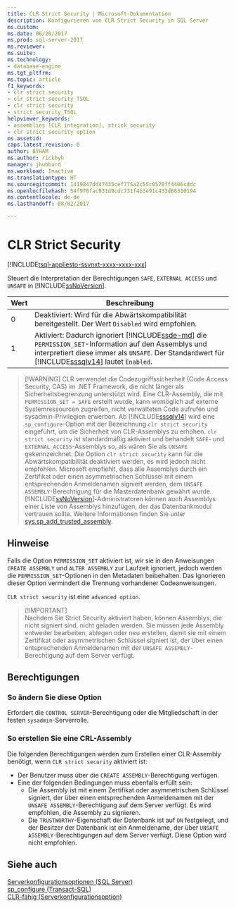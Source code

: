 ```yaml
---
title: CLR Strict Security | Microsoft-Dokumentation
description: Konfigurieren von CLR Strict Security in SQL Server
ms.custom: 
ms.date: 06/20/2017
ms.prod: sql-server-2017
ms.reviewer: 
ms.suite: 
ms.technology:
- database-engine
ms.tgt_pltfrm: 
ms.topic: article
f1_keywords:
- clr strict security
- clr_strict_security_TSQL
- clr strict security
- strict_security_TSQL
helpviewer_keywords:
- assemblies [CLR integration], strick security
- clr strict security option
ms.assetid: 
caps.latest.revision: 0
author: BYHAM
ms.author: rickbyh
manager: jhubbard
ms.workload: Inactive
ms.translationtype: HT
ms.sourcegitcommit: 1419847dd47435cef775a2c55c0578ff4406cddc
ms.openlocfilehash: 54f976fac931d9cdc731f4b3e91c433d66310194
ms.contentlocale: de-de
ms.lasthandoff: 08/02/2017

---
```

# <a name="clr-strict-security"></a>CLR Strict Security   
[!INCLUDE[tsql-appliesto-ssvnxt-xxxx-xxxx-xxx](../../includes/tsql-appliesto-ssvnxt-xxxx-xxxx-xxx.md)]   

Steuert die Interpretation der Berechtigungen `SAFE`, `EXTERNAL ACCESS` und `UNSAFE` in [!INCLUDE[ssNoVersion](../../includes/ssnoversion-md.md)].   

|Wert |Beschreibung | 
|----- |----- | 
|0 |Deaktiviert: Wird für die Abwärtskompatibilität bereitgestellt. Der Wert `Disabled` wird empfohlen. | 
|1 |Aktiviert: Dadurch ignoriert [!INCLUDE[ssde-md](../../includes/ssde-md.md)] die `PERMISSION_SET`-Information auf den Assemblys und interpretiert diese immer als `UNSAFE`.  Der Standardwert für [!INCLUDE[sssqlv14](../../includes/sssqlv14-md.md)] lautet `Enabled`. | 

>  [!WARNING]
>  CLR verwendet die Codezugriffssicherheit (Code Access Security, CAS) im .NET Framework, die nicht länger als Sicherheitsbegrenzung unterstützt wird. Eine CLR-Assembly, die mit `PERMISSION_SET = SAFE` erstellt wurde, kann womöglich auf externe Systemressourcen zugreifen, nicht verwalteten Code aufrufen und sysadmin-Privilegien erwerben. Ab [!INCLUDE[sssqlv14](../../includes/sssqlv14-md.md)] wird eine `sp_configure`-Option mit der Bezeichnung `clr strict security` eingeführt, um die Sicherheit von CLR-Assemblys zu erhöhen. `clr strict security` ist standardmäßig aktiviert und behandelt `SAFE`- und `EXTERNAL_ACCESS`-Assemblys so, als wären Sie als `UNSAFE` gekennzeichnet. Die Option `clr strict security` kann für die Abwärtskompatibilität deaktiviert werden, es wird jedoch nicht empfohlen. Microsoft empfiehlt, dass alle Assemblys durch ein Zertifikat oder einen asymmetrischen Schlüssel mit einem entsprechenden Anmeldenamen signiert werden, dem `UNSAFE ASSEMBLY`-Berechtigung für die Masterdatenbank gewährt wurde. [!INCLUDE[ssNoVersion](../../includes/ssnoversion-md.md)]-Administratoren können auch Assemblys einer Liste von Assemblys hinzufügen, der das Datenbankmodul vertrauen sollte. Weitere Informationen finden Sie unter [sys.sp_add_trusted_assembly](../../relational-databases/system-stored-procedures/sys-sp-add-trusted-assembly-transact-sql.md).

## <a name="remarks"></a>Hinweise   

Falls die Option `PERMISSION_SET` aktiviert ist, wir sie in den Anweisungen `CREATE ASSEMBLY` und `ALTER ASSEMBLY` zur Laufzeit ignoriert, jedoch werden die `PERMISSION_SET`-Optionen in den Metadaten beibehalten. Das Ignorieren dieser Option vermindert die Trennung vorhandener Codeanweisungen.

`CLR strict security` ist eine `advanced option`.  

>  [!IMPORTANT]  
>  Nachdem Sie Strict Security aktiviert haben, können Assemblys, die nicht signiert sind, nicht geladen werden. Sie müssen jede Assembly entweder bearbeiten, ablegen oder neu erstellen, damit sie mit einem Zertifikat oder asymmetrischen Schlüssel signiert ist, der über einen entsprechenden Anmeldenamen mit der `UNSAFE ASSEMBLY`-Berechtigung auf dem Server verfügt.

## <a name="permissions"></a>Berechtigungen 

### <a name="to-change-this-option"></a>So ändern Sie diese Option  
Erfordert die `CONTROL SERVER`-Berechtigung oder die Mitgliedschaft in der festen `sysadmin`-Serverrolle.

### <a name="to-create-an-clr-assembly"></a>So erstellen Sie eine CRL-Assembly   
Die folgenden Berechtigungen werden zum Erstellen einer CLR-Assembly benötigt, wenn `CLR strict security` aktiviert ist:

- Der Benutzer muss über die `CREATE ASSEMBLY`-Berechtigung verfügen.  
- Eine der folgenden Bedingungen muss ebenfalls erfüllt sein:  
  - Die Assembly ist mit einem Zertifikat oder asymmetrischen Schlüssel signiert, der über einen entsprechenden Anmeldenamen mit der `UNSAFE ASSEMBLY`-Berechtigung auf dem Server verfügt. Es wird empfohlen, die Assembly zu signieren.  
  - Die `TRUSTWORTHY`-Eigenschaft der Datenbank ist auf `ON` festgelegt, und der Besitzer der Datenbank ist ein Anmeldename, der über `UNSAFE ASSEMBLY`-Berechtigungen auf dem Server verfügt. Diese Option wird nicht empfohlen.  

  
## <a name="see-also"></a>Siehe auch  
  
 [Serverkonfigurationsoptionen &#40;SQL Server&#41;](../../database-engine/configure-windows/server-configuration-options-sql-server.md)   
 [sp_configure &#40;Transact-SQL&#41;](../../relational-databases/system-stored-procedures/sp-configure-transact-sql.md)   
 [CLR-fähig (Serverkonfigurationsoption)](../../database-engine/configure-windows/clr-enabled-server-configuration-option.md)


